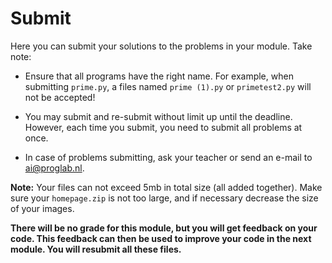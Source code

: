 # Submit

Here you can submit your solutions to the problems in your module. Take note:

- Ensure that all programs have the right name. For example, when submitting `prime.py`, a files named `prime (1).py` or `primetest2.py` will not be accepted!

- You may submit and re-submit without limit up until the deadline. However, each time you submit, you need to submit all problems at once.

- In case of problems submitting, ask your teacher or send an e-mail to <ai@proglab.nl>.

**Note:** Your files can not exceed 5mb in total size (all added together). Make sure your `homepage.zip` is not too large, and if necessary decrease the size of your images.

**There will be no grade for this module, but you will get feedback on your code. This feedback can then be used to improve your code in the next module. You will resubmit all these files.**
